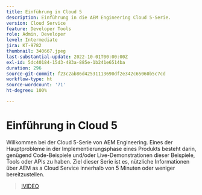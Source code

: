 ```yaml
---
title: Einführung in Cloud 5
description: Einführung in die AEM Engineering Cloud 5-Serie.
version: Cloud Service
feature: Developer Tools
role: Admin, Developer
level: Intermediate
jira: KT-9782
thumbnail: 340667.jpeg
last-substantial-update: 2022-10-01T00:00:00Z
exl-id: 5dc40184-15d3-483a-885e-1b241e6514ba
duration: 296
source-git-commit: f23c2ab86d42531113690df2e342c65060b5c7cd
workflow-type: ht
source-wordcount: '71'
ht-degree: 100%

---
```


# Einführung in Cloud 5

Willkommen bei der Cloud 5-Serie von AEM Engineering. Eines der Hauptprobleme in der Implementierungsphase eines Produkts besteht darin, genügend Code-Beispiele und/oder Live-Demonstrationen dieser Beispiele, Tools oder APIs zu haben. Ziel dieser Serie ist es, nützliche Informationen über AEM as a Cloud Service innerhalb von 5 Minuten oder weniger bereitzustellen.

>[!VIDEO](https://video.tv.adobe.com/v/340667?quality=12&learn=on)
